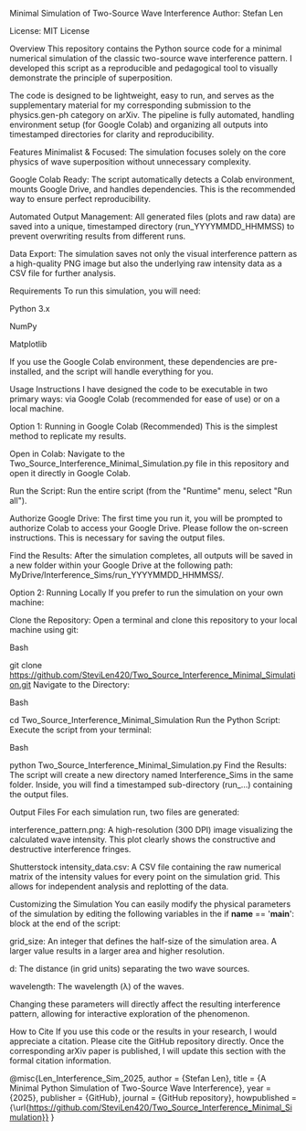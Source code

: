 Minimal Simulation of Two-Source Wave Interference
Author: Stefan Len

License: MIT License

Overview
This repository contains the Python source code for a minimal numerical simulation of the classic two-source wave interference pattern. I developed this script as a reproducible and pedagogical tool to visually demonstrate the principle of superposition.

The code is designed to be lightweight, easy to run, and serves as the supplementary material for my corresponding submission to the physics.gen-ph category on arXiv. The pipeline is fully automated, handling environment setup (for Google Colab) and organizing all outputs into timestamped directories for clarity and reproducibility.

Features
Minimalist & Focused: The simulation focuses solely on the core physics of wave superposition without unnecessary complexity.

Google Colab Ready: The script automatically detects a Colab environment, mounts Google Drive, and handles dependencies. This is the recommended way to ensure perfect reproducibility.

Automated Output Management: All generated files (plots and raw data) are saved into a unique, timestamped directory (run_YYYYMMDD_HHMMSS) to prevent overwriting results from different runs.

Data Export: The simulation saves not only the visual interference pattern as a high-quality PNG image but also the underlying raw intensity data as a CSV file for further analysis.

Requirements
To run this simulation, you will need:

Python 3.x

NumPy

Matplotlib

If you use the Google Colab environment, these dependencies are pre-installed, and the script will handle everything for you.

Usage Instructions
I have designed the code to be executable in two primary ways: via Google Colab (recommended for ease of use) or on a local machine.

Option 1: Running in Google Colab (Recommended)
This is the simplest method to replicate my results.

Open in Colab: Navigate to the Two_Source_Interference_Minimal_Simulation.py file in this repository and open it directly in Google Colab.

Run the Script: Run the entire script (from the "Runtime" menu, select "Run all").

Authorize Google Drive: The first time you run it, you will be prompted to authorize Colab to access your Google Drive. Please follow the on-screen instructions. This is necessary for saving the output files.

Find the Results: After the simulation completes, all outputs will be saved in a new folder within your Google Drive at the following path: MyDrive/Interference_Sims/run_YYYYMMDD_HHMMSS/.

Option 2: Running Locally
If you prefer to run the simulation on your own machine:

Clone the Repository: Open a terminal and clone this repository to your local machine using git:

Bash

git clone https://github.com/SteviLen420/Two_Source_Interference_Minimal_Simulation.git
Navigate to the Directory:

Bash

cd Two_Source_Interference_Minimal_Simulation
Run the Python Script: Execute the script from your terminal:

Bash

python Two_Source_Interference_Minimal_Simulation.py
Find the Results: The script will create a new directory named Interference_Sims in the same folder. Inside, you will find a timestamped sub-directory (run_...) containing the output files.

Output Files
For each simulation run, two files are generated:

interference_pattern.png: A high-resolution (300 DPI) image visualizing the calculated wave intensity. This plot clearly shows the constructive and destructive interference fringes.


Shutterstock
intensity_data.csv: A CSV file containing the raw numerical matrix of the intensity values for every point on the simulation grid. This allows for independent analysis and replotting of the data.

Customizing the Simulation
You can easily modify the physical parameters of the simulation by editing the following variables in the if __name__ == '__main__': block at the end of the script:

grid_size: An integer that defines the half-size of the simulation area. A larger value results in a larger area and higher resolution.

d: The distance (in grid units) separating the two wave sources.

wavelength: The wavelength (λ) of the waves.

Changing these parameters will directly affect the resulting interference pattern, allowing for interactive exploration of the phenomenon.

How to Cite
If you use this code or the results in your research, I would appreciate a citation. Please cite the GitHub repository directly. Once the corresponding arXiv paper is published, I will update this section with the formal citation information.

@misc{Len_Interference_Sim_2025,
  author = {Stefan Len},
  title = {A Minimal Python Simulation of Two-Source Wave Interference},
  year = {2025},
  publisher = {GitHub},
  journal = {GitHub repository},
  howpublished = {\url{https://github.com/SteviLen420/Two_Source_Interference_Minimal_Simulation}}
}
